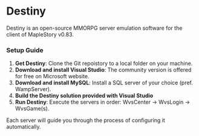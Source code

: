 # Destiny

Destiny is an open-source MMORPG server emulation software for the client of MapleStory v0.83.

### Setup Guide
1. **Get Destiny**: Clone the Git repoistory to a local folder on your machine.
2. **Download and install Visual Studio**: The community version is offered for free on Microsoft website.
3. **Download and install MySQL**: Install a SQL server of your choice (pref. WampServer).
4. **Build the Destiny solution provided with Visual Studio**
5. **Run Destiny**: Execute the servers in order: WvsCenter -> WvsLogin -> WvsGame(s).

Each server will guide you through the process of configuring it automatically.
